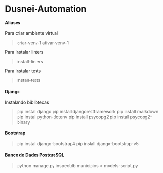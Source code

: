 # Dusnei-Automation


#### Aliases
Para criar ambiente virtual 
> criar-venv-1
> ativar-venv-1

Para instalar linters
> install-linters

Para instalar tests
> install-tests


#### Django
Instalando bibliotecas
> pip install django
> pip install djangorestframework
> pip install markdown
> pip install python-dotenv
> pip install psycopg2
> pip install psycopg2-binary

#### Bootstrap
> pip install django-bootstrap4
> pip install django-bootstrap-v5


#### Banco de Dados PostgreSQL
>python manage.py inspectdb municipios > models-script.py 